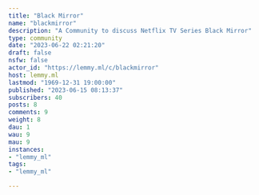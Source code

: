 ```yaml
---
title: "Black Mirror" 
name: "blackmirror"
description: "A Community to discuss Netflix TV Series Black Mirror"
type: community
date: "2023-06-22 02:21:20"
draft: false
nsfw: false
actor_id: "https://lemmy.ml/c/blackmirror"
host: lemmy.ml
lastmod: "1969-12-31 19:00:00"
published: "2023-06-15 08:13:37"
subscribers: 40
posts: 8
comments: 9
weight: 8
dau: 1
wau: 9
mau: 9
instances:
- "lemmy_ml"
tags: 
- "lemmy_ml"

---
```

